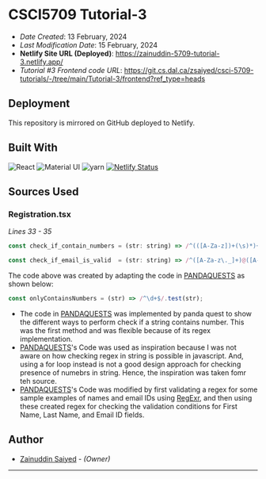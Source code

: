 # CSCI5709 Tutorial-3

* *Date Created*: 13 February, 2024
* *Last Modification Date*: 15 February, 2024
* **Netlify Site URL (Deployed)**: https://zainuddin-5709-tutorial-3.netlify.app/
* *Tutorial #3 Frontend code URL*: https://git.cs.dal.ca/zsaiyed/csci-5709-tutorials/-/tree/main/Tutorial-3/frontend?ref_type=heads

 
 ## Deployment
 
This repository is mirrored on GitHub deployed to Netlify.

## Built With

![React](https://img.shields.io/badge/React.js-18.2.0-indigo) ![Material UI](https://img.shields.io/badge/MaterialUI-4.2.+-purple) ![yarn](https://img.shields.io/badge/yarn-pkg-blue) [![Netlify Status](https://api.netlify.com/api/v1/badges/65ccd200-e481-41dc-ad17-262cacc8049f/deploy-status)](https://app.netlify.com/sites/csci-5709-t3-zainuddin-saiyed/deploys)


## Sources Used


### Registration.tsx

*Lines 33 - 35*

```javascript
const check_if_contain_numbers = (str: string) => /^(([A-Za-z])+(\s)*)+$/.test(str);

const check_if_email_is_valid  = (str: string) => /^([A-Za-z\._]+)@([A-Za-z]+)\.([A-Za-z]+)$/.test(str);
```

The code above was created by adapting the code in [PANDAQUESTS](https://pandaquests.medium.com/5-easy-ways-to-check-if-a-string-contains-only-numbers-in-javascript-305db38625e8#:~:text=const%20isNumber%20%3D%20str%20%3D%3E%20!,a%20string%20only%20contains%20numbers.) as shown below: 

```javascript
const onlyContainsNumbers = (str) => /^\d+$/.test(str);
```

- The code in [PANDAQUESTS](https://pandaquests.medium.com/5-easy-ways-to-check-if-a-string-contains-only-numbers-in-javascript-305db38625e8#:~:text=const%20isNumber%20%3D%20str%20%3D%3E%20!,a%20string%20only%20contains%20numbers.) was implemented by panda quest to show the different ways to perform check if a string contains number. This was the first method and was flexible because of its regex implementation.
- [PANDAQUESTS](https://pandaquests.medium.com/5-easy-ways-to-check-if-a-string-contains-only-numbers-in-javascript-305db38625e8#:~:text=const%20isNumber%20%3D%20str%20%3D%3E%20!,a%20string%20only%20contains%20numbers.)'s Code was used as inspiration because I was not aware on how checking regex in string is possible in javascript. And, using a for loop instead is not a good design approach for checking presence of numebrs in string. Hence, the inspiration was taken fomr teh source.
- [PANDAQUESTS](https://pandaquests.medium.com/5-easy-ways-to-check-if-a-string-contains-only-numbers-in-javascript-305db38625e8#:~:text=const%20isNumber%20%3D%20str%20%3D%3E%20!,a%20string%20only%20contains%20numbers.)'s Code was modified by first validating a regex for some sample examples of names and email IDs using [RegExr](https://regexr.com/), and then using these created regex for checking the validation conditions for First Name, Last Name, and Email ID fields.


## Author
 
* [Zainuddin Saiyed](zainuddin.s@dal.ca) - *(Owner)*
 
 ---
